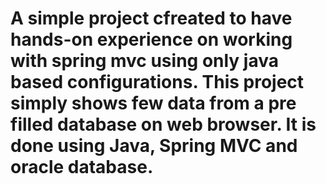 # A simple project cfreated to have hands-on experience on working with spring mvc using only java based configurations. This project simply shows few data from a pre filled database on web browser. It is done using Java, Spring MVC and oracle database.
